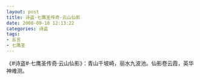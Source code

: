 ```yaml
---
layout: post
title: 诗盗·七鹰圣传奇·云山仙影
date: 2008-09-18 12:13:22
categories: 诗盗
tags:
- 五言
- 七鹰圣
---
```

《#诗盗#·七鹰圣传奇·云山仙影》：青山千坡崎，丽水九波池。仙影卷云霞，英华神难测。